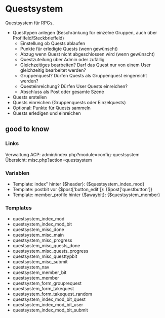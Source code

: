 # Questsystem
Questsystem für RPGs.

- Questtypen anlegen (Beschränkung für einzelne Gruppen, auch über Profilfeld/Steckbrieffeld)
  - Einstellung ob Quests ablaufen
  - Punkte für erledigte Quests (wenn gewünscht)
  - Abzug wenn Quest nicht abgeschlossen wird (wenn gewünscht)
  - Questzuteilung über Admin oder zufällig
  - Gleichzeitiges bearbeiten? Darf das Quest nur von einem User gleichzeitig bearbeitet werden?
  - Gruppenquest? Dürfen Quests als Gruppenquest eingereicht werden?
  - Questeinreichung? Dürfen User Quests einreichen?
  - Abschluss als Post oder gesamte Szene
- Quests erstellen
- Quests einreichen (Gruppenquests oder Einzelquests)
- Optional: Punkte für Quests sammeln
- Quests erledigen und einreichen



## good to know
### Links
Verwaltung ACP: admin/index.php?module=config-questsystem  
Übersicht: misc.php?action=questsystem

### Variablen  
- Template: index" hinter {$header}: {$questsystem_index_mod}
- Template: postbit vor {$post['button_edit']}: {$post['questbutton']}
- Template: member_profile hinter {$awaybit}: {$questsystem_member} 

### Templates
- questsystem_index_mod
- questsystem_index_mod_bit
- questsystem_misc_done
- questsystem_misc_main
- questsystem_misc_progress
- questsystem_misc_quests_done
- questsystem_misc_quests_progress
- questsystem_misc_questtypbit
- questsystem_misc_submit
- questsystem_nav
- questsystem_member_bit
- questsystem_member
- questsystem_form_grouprequest
- questsystem_form_takequest
- questsystem_form_takequest_random
- questsystem_index_mod_bit_quest
- questsystem_index_mod_bit_user
- questsystem_index_mod_bit_submit

